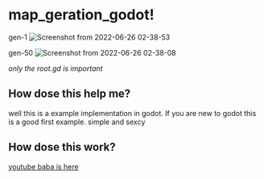 # map_geration_godot!
gen-1
![Screenshot from 2022-06-26 02-38-53](https://user-images.githubusercontent.com/58530461/175800303-40f4fdf4-79cc-4106-aa1c-67738ce23143.png)

gen-50
![Screenshot from 2022-06-26 02-38-08](https://user-images.githubusercontent.com/58530461/175800308-59057613-86e0-49e3-9767-dc210ca896d6.png)

_only the root.gd is important_

## How dose this help me?
well this is a example implementation in godot.
If you are new to godot this is a good first example.
simple and sexcy

## How dose this work?
[youtube baba is here](https://www.youtube.com/watch?v=slTEz6555Ts&t=531s)
